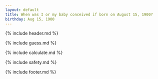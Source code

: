 ```yaml
---
layout: default
title: When was I or my baby conceived if born on August 15, 1900?
birthday: Aug 15, 1900
---
```


{% include header.md %}

{% include guess.md %}

{% include calculate.md %}

{% include safety.md %}

{% include footer.md %}



